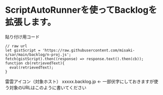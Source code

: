 # ScriptAutoRunnerを使ってBacklogを拡張します。

貼り付け用コード
```
// raw url
let gistScript = 'https://raw.githubusercontent.com/misaki-s/sar/main/backlog/n-proj.js';
fetch(gistScript).then((response) => response.text().then(cb));
function cb(retrievedText){
  eval(retrievedText);
}
```

雷雲アイコン（対象ホスト）
xxxxx.backlog.jp ← 一部伏字にしておきますが使う対象のURLはこのように書いてください
